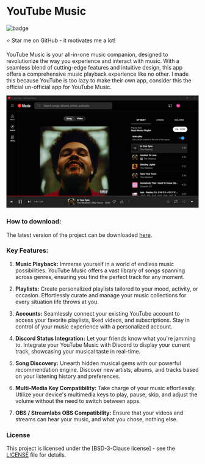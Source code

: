 # YouTube Music
![badge](https://badgen.net/github/release/iTzNao/YouTube-Music)

⭐ Star me on GitHub - it motivates me a lot!

YouTube Music is your all-in-one music companion, designed to revolutionize the way you experience and interact with music. With a seamless blend of cutting-edge features and intuitive design, this app offers a comprehensive music playback experience like no other. I made this because YouTube is too lazy to make their own app, consider this the official un-official app for YouTube Music.

![example](example.png)

### How to download:
The latest version of the project can be downloaded [here](https://github.com/iTzNao/YouTube-Music/releases/latest).

### Key Features:

1.  **Music Playback:** Immerse yourself in a world of endless music possibilities. YouTube Music offers a vast library of songs spanning across genres, ensuring you find the perfect track for any moment.
    
2.  **Playlists:** Create personalized playlists tailored to your mood, activity, or occasion. Effortlessly curate and manage your music collections for every situation life throws at you.
    
3.  **Accounts:** Seamlessly connect your existing YouTube account to access your favorite playlists, liked videos, and subscriptions. Stay in control of your music experience with a personalized account.
    
4.  **Discord Status Integration:** Let your friends know what you're jamming to. Integrate your YouTube Music with Discord to display your current track, showcasing your musical taste in real-time.
    
5.  **Song Discovery:** Unearth hidden musical gems with our powerful recommendation engine. Discover new artists, albums, and tracks based on your listening history and preferences.
    
6.  **Multi-Media Key Compatibility:** Take charge of your music effortlessly. Utilize your device's multimedia keys to play, pause, skip, and adjust the volume without the need to switch between apps.

7.  **OBS / Streamlabs OBS Compatibility:** Ensure that your videos and streams can hear your music, and what you chose, nothing else.

### License

This project is licensed under the [BSD-3-Clause license] - see the [LICENSE](LICENSE) file for details.
